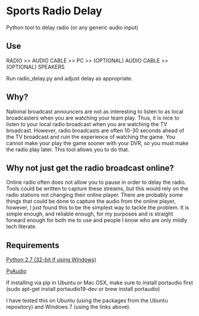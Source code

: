 Sports Radio Delay
==============================

Python tool to delay radio (or any generic audio input)

## Use

RADIO >> AUDIO CABLE >> PC >> (OPTIONAL) AUDIO CABLE >> (OPTIONAL) SPEAKERS

Run radio_delay.py and adjust delay as appropriate.

## Why?

National broadcast announcers are not as interesting to listen to as local broadcasters when you are watching your team play. Thus, it is nice to listen to your local radio broadcast when you are watching the TV broadcast. However, radio broadcasts are often 10-30 seconds ahead of the TV broadcast and ruin the experience of watching the game. You cannot make your play the game sooner with your DVR, so you must make the radio play later. This tool allows you to do that.

## Why not just get the radio broadcast online?

Online radio often does not allow you to pause in order to delay the radio. Tools could be written to capture these streams, but this would rely on the radio stations not changing their online player. There are probably some things that could be done to capture the audio from the online player, however, I just found this to be the simplest way to tackle the problem. It is simple enough, and reliable enough, for my purposes and is straight forward enough for both me to use and people I know who are only mildly tech literate.

## Requirements

[Python 2.7 (32-bit if using Windows)](https://www.python.org/download/releases/2.7.7/)

[PyAudio](http://people.csail.mit.edu/hubert/pyaudio/)

If installing via pip in Ubuntu or Mac OSX, make sure to install portaudio first (sudo apt-get install portaudio19-dev or brew install portaudio) 

I have tested this on Ubuntu (using the packages from the Ubuntu repository) and Windows 7 (using the links above).
